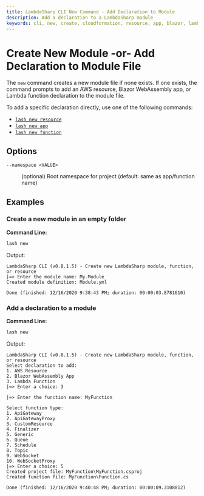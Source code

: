```yaml
---
title: LambdaSharp CLI New Command - Add Declaration to Module
description: Add a declaration to a LambdaSharp module
keywords: cli, new, create, cloudformation, resource, app, blazor, lambda, module
---
```

# Create New Module -or- Add Declaration to Module File

The `new` command creates a new module file if none exists. If one exists, the command prompts to add an AWS resource, Blazor WebAssembly app, or Lambda function declaration to the module file.

To add a specific declaration directly, use one of the following commands:
* [`lash new resource`](~/cli/Tool-New-Resource.md)
* [`lash new app`](~/cli/Tool-New-App.md)
* [`lash new function`](~/cli/Tool-New-Function.md)

## Options

<dl>

<dt><code>--namespace &lt;VALUE&gt;</code></dt>
<dd>

(optional) Root namespace for project (default: same as app/function name)
</dd>

</dl>

## Examples

### Create a new module in an empty folder

__Command Line:__
```bash
lash new
```

Output:
```
LambdaSharp CLI (v0.8.1.5) - Create new LambdaSharp module, function, or resource
|=> Enter the module name: My.Module
Created module definition: Module.yml

Done (finished: 12/16/2020 9:38:43 PM; duration: 00:00:03.8781610)
```

### Add a declaration to a module

__Command Line:__
```bash
lash new
```

Output:
```
LambdaSharp CLI (v0.8.1.5) - Create new LambdaSharp module, function, or resource
Select declaration to add:
1. AWS Resource
2. Blazor WebAssembly App
3. Lambda Function
|=> Enter a choice: 3

|=> Enter the function name: MyFunction

Select function type:
1. ApiGateway
2. ApiGatewayProxy
3. CustomResource
4. Finalizer
5. Generic
6. Queue
7. Schedule
8. Topic
9. WebSocket
10. WebSocketProxy
|=> Enter a choice: 5
Created project file: MyFunction\MyFunction.csproj
Created function file: MyFunction\Function.cs

Done (finished: 12/16/2020 9:40:48 PM; duration: 00:00:09.3108812)
```
